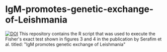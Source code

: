 # IgM-promotes-genetic-exchange-of-Leishmania
[![DOI](10.1101/2022.06.09.495557)](https://www.biorxiv.org/content/10.1101/2022.06.09.495557v1)
This repository contains the R script that was used to execute the Fisher's exact test shown in figures 3 and 4 in the publication by Serafim et al. titled: "IgM promotes genetic exchange of Leishmania"
